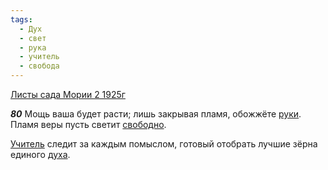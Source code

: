```yaml
---
tags:
  - Дух
  - свет
  - рука
  - учитель
  - свобода
---
```


[Листы сада Мории 2 1925г](https://127.0.0.1:4002/agni/1925)

___80___
Мощь ваша будет расти; лишь закрывая пламя, обожжёте [руки](../../../tags/#рука). Пламя веры пусть светит [свободно](../../../tags/#свобода).   

[Учитель](../../../tags/#учитель) следит за каждым помыслом, готовый отобрать лучшие зёрна единого [духа](../../../tags/#Дух).   

